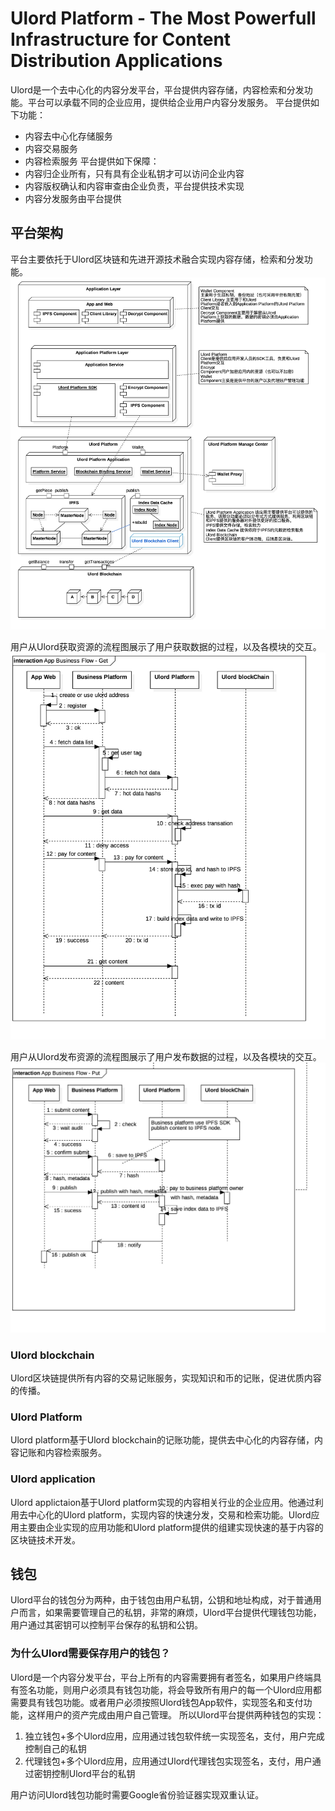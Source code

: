 # Ulord Platform - The Most Powerfull Infrastructure for Content Distribution Applications
Ulord是一个去中心化的内容分发平台，平台提供内容存储，内容检索和分发功能。平台可以承载不同的企业应用，提供给企业用户内容分发服务。
平台提供如下功能：
- 内容去中心化存储服务
- 内容交易服务
- 内容检索服务
平台提供如下保障：
- 内容归企业所有，只有具有企业私钥才可以访问企业内容
- 内容版权确认和内容审查由企业负责，平台提供技术实现
- 内容分发服务由平台提供

## 平台架构
平台主要依托于Ulord区块链和先进开源技术融合实现内容存储，检索和分发功能。
![架构图](images/Ulord-Arch.jpg)

用户从Ulord获取资源的流程图展示了用户获取数据的过程，以及各模块的交互。
![获取资源流程图](images/App-Business-Flow-Get.jpg)

用户从Ulord发布资源的流程图展示了用户发布数据的过程，以及各模块的交互。
![发布资源流程图](images/App-Business-Flow-Put.jpg)

### Ulord blockchain
Ulord区块链提供所有内容的交易记账服务，实现知识和币的记账，促进优质内容的传播。

### Ulord Platform
Ulord platform基于Ulord blockchain的记账功能，提供去中心化的内容存储，内容记账和内容检索服务。

### Ulord application
Ulord applictaion基于Ulord platform实现的内容相关行业的企业应用。他通过利用去中心化的Ulord platform，实现内容的快速分发，交易和检索功能。Ulord应用主要由企业实现的应用功能和Ulord platform提供的组建实现快速的基于内容的区块链技术开发。

## 钱包
Ulord平台的钱包分为两种，由于钱包由用户私钥，公钥和地址构成，对于普通用户而言，如果需要管理自己的私钥，非常的麻烦，Ulord平台提供代理钱包功能，用户通过其密钥可以控制平台保存的私钥和公钥。

### 为什么Ulord需要保存用户的钱包？
Ulord是一个内容分发平台，平台上所有的内容需要拥有者签名，如果用户终端具有签名功能，则用户必须具有钱包功能，将会导致所有用户的每一个Ulord应用都需要具有钱包功能。或者用户必须按照Ulord钱包App软件，实现签名和支付功能，这样用户的资产完成由用户自己管理。
所以Ulord平台提供两种钱包的实现：
1. 独立钱包+多个Ulord应用，应用通过钱包软件统一实现签名，支付，用户完成控制自己的私钥
2. 代理钱包+多个Ulord应用，应用通过Ulord代理钱包实现签名，支付，用户通过密钥控制Ulord平台的私钥

用户访问Ulord钱包功能时需要Google省份验证器实现双重认证。